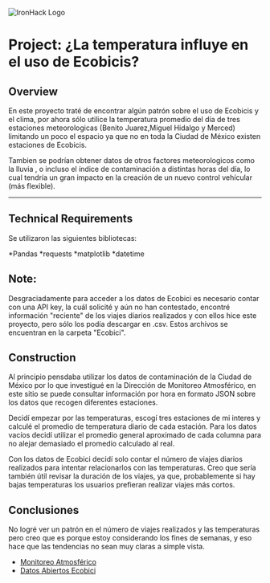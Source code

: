 ![IronHack Logo](https://s3-eu-west-1.amazonaws.com/ih-materials/uploads/upload_d5c5793015fec3be28a63c4fa3dd4d55.png)

# Project: ¿La temperatura influye en el uso de Ecobicis?

## Overview

En este proyecto traté de encontrar algún patrón sobre el uso de Ecobicis y el clima, por ahora sólo utilice la temperatura promedio del día
de tres estaciones meteorologicas (Benito Juarez,Miguel Hidalgo y Merced) limitando un poco el espacio ya que no en toda la Ciudad de México
existen estaciones de Ecobicis.

Tambien se podrían obtener datos de otros factores meteorologicos como la lluvia , o incluso el índice de contaminación a distintas horas del día,
lo cual tendría un gran impacto en la creación de un nuevo control vehícular (más flexible).

---

## Technical Requirements

Se utilizaron las siguientes bibliotecas:

*Pandas
*requests
*matplotlib
*datetime

## Note:

Desgraciadamente para acceder a los datos de Ecobici es necesario contar con una API key, la cuál solicité y aún no han contestado,
encontré información "reciente" de los viajes diarios realizados y con ellos hice este proyecto, pero sólo los podía descargar en .csv.
Estos archivos se encuentran en la carpeta "Ecobici".

## Construction

Al principio pensdaba utilizar los datos de contaminación de la Ciudad de México por lo que investigué en la Dirección de Monitoreo Atmosférico,
en este sitio se puede consultar información por hora en formato JSON sobre los datos que recogen diferentes estaciones.

Decidí empezar por las temperaturas, escogí tres estaciones de mi interes y calculé el promedio de temperatura diario de cada estación. Para los datos
vacíos decidí utilizar el promedio general aproximado de cada columna para no alejar demasiado el promedio calculado al real.

Con los datos de Ecobici decidí solo contar el número de viajes diarios realizados para intentar relacionarlos con las temperaturas.
Creo que sería también útil revisar la duración de los viajes, ya que, probablemente si hay bajas temperaturas los usuarios prefieran realizar
viajes más cortos.

## Conclusiones

No logré ver un patrón en el número de viajes realizados y las temperaturas pero creo que es porque estoy considerando los fines de semanas,
y eso hace que las tendencias no sean muy claras a simple vista.

* [Monitoreo Atmosférico](http://www.aire.cdmx.gob.mx/default.php?opc=%27aKBhnmI=%27&opcion=Zw==)
* [Datos Abiertos Ecobici](https://www.ecobici.cdmx.gob.mx/es/informacion-del-servicio/open-data)
